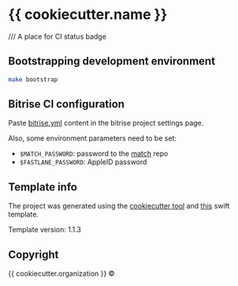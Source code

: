 # {{ cookiecutter.name }}

/// A place for CI status badge

## Bootstrapping development environment
```sh
make bootstrap
```

## Bitrise CI configuration

Paste [bitrise.yml](https://github.com/alphatroya/swift-project-template/wiki/Bitrise%20config) content in the bitrise project settings page.

Also, some environment parameters need to be set:

- `$MATCH_PASSWORD`: password to the [match](https://docs.fastlane.tools/actions/match/) repo
- `$FASTLANE_PASSWORD`: AppleID password

## Template info

The project was generated using the [cookiecutter tool](https://github.com/audreyr/cookiecutter)
and [this](https://github.com/alphatroya/swift-project-template) swift template.

Template version: 1.1.3

## Copyright

{{ cookiecutter.organization }} ©
